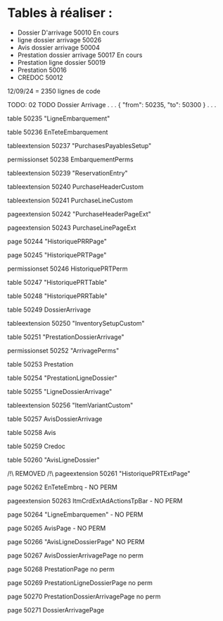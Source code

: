 # Tables à réaliser : 

 - Dossier D'arrivage 50010 En cours
 - ligne dossier arrivage 50026
 - Avis dossier arrivage 50004
 - Prestation dossier arrivage 50017 En cours
 - Prestation ligne dossier 50019
 - Prestation 50016
 - CREDOC 50012

12/09/24 = 2350 lignes de code

TODO: 02 TODO Dossier Arrivage
 . . .
 {
      "from": 50235,
      "to": 50300
    }
 . . .

 table 50235 "LigneEmbarquement"

 table 50236 EnTeteEmbarquement

 tableextension 50237 "PurchasesPayablesSetup"

 permissionset 50238 EmbarquementPerms

 tableextension 50239 "ReservationEntry"

 tableextension 50240 PurchaseHeaderCustom

 tableextension 50241 PurchaseLineCustom

 pageextension 50242 "PurchaseHeaderPageExt"

 pageextension 50243 PurchaseLinePageExt

 page 50244 "HistoriquePRRPage"

 page 50245 "HistoriquePRTPage"

 permissionset 50246 HistoriquePRTPerm

 table 50247 "HistoriquePRTTable"

 table 50248 "HistoriquePRRTable"

 table 50249 DossierArrivage

 tableextension 50250 "InventorySetupCustom"

 table 50251 "PrestationDossierArrivage"

 permissionset 50252 "ArrivagePerms"

 table 50253 Prestation

 table 50254 "PrestationLigneDossier"

 table 50255 "LigneDossierArrivage"

 tableextension 50256 "ItemVariantCustom"

 table 50257 AvisDossierArrivage 

 table 50258 Avis

 table 50259 Credoc

 table 50260 "AvisLigneDossier"

 /!\ REMOVED /!\ pageextension 50261 "HistoriquePRTExtPage"

 page 50262 EnTeteEmbrq - NO PERM

 pageextension 50263 ItmCrdExtAdActionsTpBar - NO PERM

 page 50264 "LigneEmbarquemen" - NO PERM

 page 50265 AvisPage - NO PERM

 page 50266 "AvisLigneDossierPage" NO PERM

 page 50267 AvisDossierArrivagePage no perm

 page 50268 PrestationPage no perm

 page 50269 PrestationLigneDossierPage no perm

 page 50270 PrestationDossierArrivagePage no perm

 page 50271 DossierArrivagePage 





